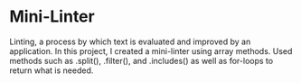 # Mini-Linter
 Linting, a process by which text is evaluated and improved by an application. In this project, I created a mini-linter using array methods.
Used methods such as .split(), .filter(), and .includes() as well as for-loops to return what is needed.
